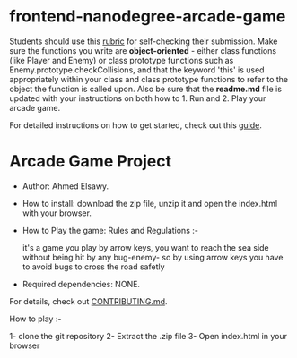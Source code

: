 frontend-nanodegree-arcade-game
===============================

Students should use this [rubric](https://review.udacity.com/#!/projects/2696458597/rubric) for self-checking their submission. Make sure the functions you write are **object-oriented** - either class functions (like Player and Enemy) or class prototype functions such as Enemy.prototype.checkCollisions, and that the keyword 'this' is used appropriately within your class and class prototype functions to refer to the object the function is called upon. Also be sure that the **readme.md** file is updated with your instructions on both how to 1. Run and 2. Play your arcade game.

For detailed instructions on how to get started, check out this [guide](https://docs.google.com/document/d/1v01aScPjSWCCWQLIpFqvg3-vXLH2e8_SZQKC8jNO0Dc/pub?embedded=true).


# Arcade Game Project

- Author: Ahmed Elsawy.

- How to install: download the zip file, unzip it and open the index.html with your browser.

- How to Play the game: Rules and Regulations :-

    it's a game you play by arrow keys, you want to reach the sea side without being hit by any bug-enemy-
    so by using arrow keys you have to avoid bugs to cross the road safetly

- Required dependencies:  NONE.





For details, check out [CONTRIBUTING.md](CONTRIBUTING.md).

How to play :-

1- clone the git repository
2- Extract the .zip file
3- Open index.html in your browser


